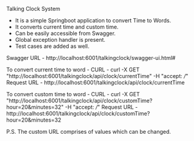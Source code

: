Talking Clock System 

- It is a simple Springboot application to convert Time to Words. 
- It converts current time and custom time. 
- Can be easily accessible from Swagger. 
- Global exception handler is present. 
- Test cases are added as well.

Swagger URL - http://localhost:6001/talkingclock/swagger-ui.html#

To convert current time to word -
 CURL - curl -X GET "http://localhost:6001/talkingclock/api/clock/currentTime" -H "accept: */*"
 Request URL - http://localhost:6001/talkingclock/api/clock/currentTime
 
 
 To convert custom time to word -
 CURL - curl -X GET "http://localhost:6001/talkingclock/api/clock/customTime?hour=20&minutes=32" -H "accept: */*"
 Request URL - http://localhost:6001/talkingclock/api/clock/customTime?hour=20&minutes=32
 
 P.S. The custom URL comprises of values which can be changed. 